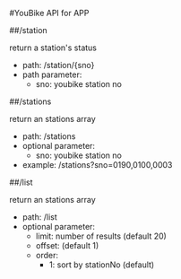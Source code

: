 #YouBike API for APP

##/station

return a station's status

* path: /station/{sno}
* path parameter:
	* sno: youbike station no

##/stations

return an stations array

* path: /stations
* optional parameter:
	* sno: youbike station no
* example:
	/stations?sno=0190,0100,0003

##/list

return an stations array

* path: /list
* optional parameter:
	* limit: number of results (default 20)
	* offset: (default 1)
	* order:
		* 1: sort by stationNo (default)